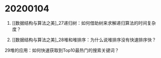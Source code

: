# 20200104

1. [[数据结构与算法之美]_27递归树：如何借助树来求解递归算法的时间复杂度？

2. [[数据结构与算法之美]_28堆和堆排序：为什么说堆排序没有快速排序快？


29堆的应用：如何快速获取到Top10最热门的搜索关键词？
